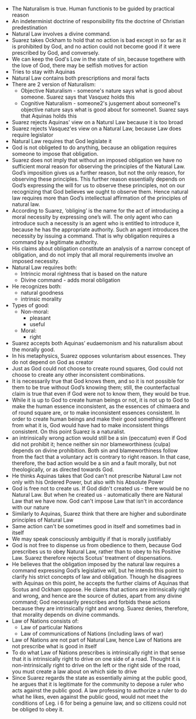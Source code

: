 - The Naturalism is true. Human functionis to be guided by practical reason
- An indeterminist doctrine of responsibility fits the doctrine of Christian predestination
- Natural Law involves a divine command.
- Suarez takes Ockham to hold that no action is bad except in so far as it is prohibited by God, and no action could not become good if it were prescribed by God, and conversely. 
- We can keep the God's Low in the state of sin, because togethere with the love of God, there may be selfish motives for action
- Tries to stay with Aquinas
- Natural Law contains both prescriptions and moral facts
- There are 2 version of Naturalism:
    - Objective Naturalism - someone's nature says what is good about someone. Suarez says that Vasquez holds this 
    - Cognitive Naturalism - someone2's jusgement about someone1's objective nature says what is good about for someone1. Suarez says that Aquinas holds this
- Suarez rejects Aquinas' view on a Natursl Law because it is too broad
- Suarez rejects Vasquez'es view on a Natural Law, because Law does require legislator
- Natural Law requires that God legislate it
- God is not obligeted to do anything, because an obligation requires someone to impose that obligation.
- Suarez does not imply that without an imposed obligation we have no sufficient moral reason for observing the principles of the Natural Law. God’s imposition gives us a further reason, but not the only reason, for observing these principles. This further reason essentially depends on God’s expressing the will for us to observe these principles, not on our recognizing that God believes we ought to observe them. Hence natural law requires more than God’s intellectual affirmation of the principles of natural law.
- According to Suarez, ‘obliging’ is the name for the act of introducing a moral necessity by expressing one’s will. The only agent who can introduce such a necessity is an agent who is entitled to introduce it, because he has the appropriate authority. Such an agent introduces the necessity by issuing a command. That is why obligation requires a command by a legitimate authority. 
- His claims about obligation constitute an analysis of a narrow concept of obligation, and do not imply that all moral requirements involve an imposed necessity. 
- Natural Law requires both:
    - Intrincic moral rightness that is based on the nature
    - Divine command - adds moral obligation
- He recognizes both:
    - natural goodness
    - intrinsic morality
- Types of good:
    - Non-moral:
        - pleasant
        - useful
    - Moral:
        - right
- Suarez accepts both Aquinas’ eudaemonism and his naturalism about the morally good.
- In his metaphysics, Suarez opposes voluntarism about essences. They do not depend on God as creator 
- Just as God could not choose to create round squares, God could not choose to create any other inconsistent combinations. 
- It is necessarily true that God knows them, and so it is not possible for them to be true without God’s knowing them;
still, the counterfactual claim is true that even if God were not to know them, they would be true. 
- While it is up to God to create human beings or not, it is not up to God to make the human essence inconsistent, as the essences of chimaera and of round square are, or to make inconsistent essences consistent. In order to create human beings and make their good something different from what it is, God would have had to make inconsistent things consistent. On this point Suarez is a naturalist.
- an intrinsically wrong action would still be a sin (peccatum) even if God did not prohibit it; hence neither sin nor blameworthiness (culpa) depends on divine prohibition. Both sin and blameworthiness follow from the fact that a voluntary act is contrary to right reason. In that case, therefore, the bad action would be a sin and a fault morally, but not theologically, or as directed towards God.
- He thinks Aquinas takes that God can't not prescribe Natural Law not only with his Ordered Power, but also with his Absolute Power
- God is free not to create us. If God didn't created us - there would be no Natural Law. But when he created us - automatically there are Natural Law that we have now. God can't impose Law that isn't in accordance with our nature 
- Similarly to Aquinas, Suarez think that there are higher and subordinate principles of Natural Law
- Same action can't be sometimes good in itself and sometimes bad in itself
- We may speak consciously ambiguitly if that is morally justifiably
- God is not free to dispense us from obedience to them, because God prescribes us to obey Natural Law, rather than to obey to his Positive Law. Suarez therefore rejects Scotus’ treatment of dispensations.
- He believes that the obligation imposed by the natural law requires a command expressing God’s legislative will, but he intends this point to clarify his strict concepts of law and obligation. Though he disagrees with Aquinas on this point, he accepts the further claims of Aquinas that Scotus and Ockham oppose. He claims that actions are intrinsically right and wrong, and hence are the source of duties, apart from any divine command; God necessarily prescribes and forbids these actions because they are intrinsically right and wrong. Suarez denies, therefore, that morality depends on divine commands.
- Law of Nations consists of:
    - Law of particular Nations
    - Law of communications of Nations (including laws of war) 
- Law of Nations are not part of Natural Law, hence Law of Nations are not prescribe what is good in itself
- To do what Law of Nations prescribes is intrinsically right in that sense that it is intrinsically right to drive on one side of a road. Thought it is non-intrinsically right to drive on the left or the right side of the road, you must create a law about on which side to drive
- Since Suarez regards the state as essentially aiming at the public good, he argues that it is legitimate for the community to depose a ruler who acts against the public good. A law professing to authorize a ruler to do what he likes, even against the public good, would not meet the conditions of Leg. i 6 for being a genuine law, and so citizens could not be obliged to obey it. 